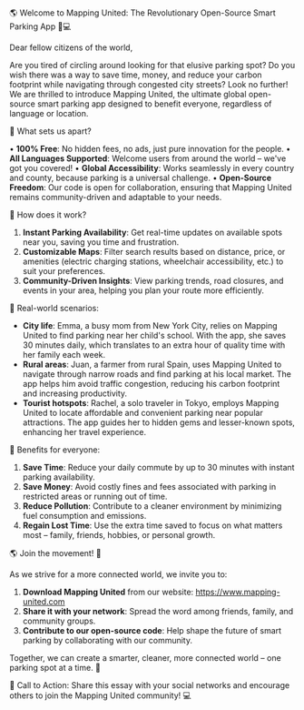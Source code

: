 🌎 Welcome to Mapping United: The Revolutionary Open-Source Smart Parking App 🚗💻

Dear fellow citizens of the world,

Are you tired of circling around looking for that elusive parking spot? Do you wish there was a way to save time, money, and reduce your carbon footprint while navigating through congested city streets? Look no further! We are thrilled to introduce Mapping United, the ultimate global open-source smart parking app designed to benefit everyone, regardless of language or location.

🌟 What sets us apart?

• **100% Free**: No hidden fees, no ads, just pure innovation for the people.
• **All Languages Supported**: Welcome users from around the world – we've got you covered!
• **Global Accessibility**: Works seamlessly in every country and county, because parking is a universal challenge.
• **Open-Source Freedom**: Our code is open for collaboration, ensuring that Mapping United remains community-driven and adaptable to your needs.

🚗 How does it work?

1. **Instant Parking Availability**: Get real-time updates on available spots near you, saving you time and frustration.
2. **Customizable Maps**: Filter search results based on distance, price, or amenities (electric charging stations, wheelchair accessibility, etc.) to suit your preferences.
3. **Community-Driven Insights**: View parking trends, road closures, and events in your area, helping you plan your route more efficiently.

🌟 Real-world scenarios:

* **City life**: Emma, a busy mom from New York City, relies on Mapping United to find parking near her child's school. With the app, she saves 30 minutes daily, which translates to an extra hour of quality time with her family each week.
* **Rural areas**: Juan, a farmer from rural Spain, uses Mapping United to navigate through narrow roads and find parking at his local market. The app helps him avoid traffic congestion, reducing his carbon footprint and increasing productivity.
* **Tourist hotspots**: Rachel, a solo traveler in Tokyo, employs Mapping United to locate affordable and convenient parking near popular attractions. The app guides her to hidden gems and lesser-known spots, enhancing her travel experience.

🌈 Benefits for everyone:

1. **Save Time**: Reduce your daily commute by up to 30 minutes with instant parking availability.
2. **Save Money**: Avoid costly fines and fees associated with parking in restricted areas or running out of time.
3. **Reduce Pollution**: Contribute to a cleaner environment by minimizing fuel consumption and emissions.
4. **Regain Lost Time**: Use the extra time saved to focus on what matters most – family, friends, hobbies, or personal growth.

🌎 Join the movement! 🚀

As we strive for a more connected world, we invite you to:

1. **Download Mapping United** from our website: https://www.mapping-united.com
2. **Share it with your network**: Spread the word among friends, family, and community groups.
3. **Contribute to our open-source code**: Help shape the future of smart parking by collaborating with our community.

Together, we can create a smarter, cleaner, more connected world – one parking spot at a time. 🌟

🎉 Call to Action: Share this essay with your social networks and encourage others to join the Mapping United community! 💻